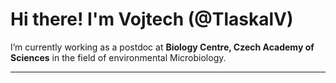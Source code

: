 # Hi there! I'm Vojtech (@TlaskalV) 

 I’m currently working as a postdoc at **Biology Centre, Czech Academy of Sciences** in the field of environmental Microbiology.  

---
